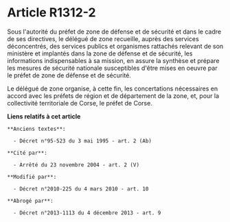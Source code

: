 # Article R1312-2

Sous l'autorité du préfet de zone de défense et de sécurité et dans le cadre de ses directives, le délégué de zone recueille,
auprès des services déconcentrés, des services publics et organismes rattachés relevant de son ministère et implantés dans la
zone de défense et de sécurité, les informations indispensables à sa mission, en assure la synthèse et prépare les mesures de
sécurité nationale susceptibles d'être mises en oeuvre par le préfet de zone de défense et de sécurité.

Le délégué de zone organise, à cette fin, les concertations nécessaires en accord avec les préfets de région et de
département de la zone, et, pour la collectivité territoriale de Corse, le préfet de Corse.

**Liens relatifs à cet article**

	**Anciens textes**:

	  - Décret n°95-523 du 3 mai 1995 - art. 2 (Ab)

	**Cité par**:

	  - Arrêté du 23 novembre 2004 - art. 2 (V)

	**Modifié par**:

	  - Décret n°2010-225 du 4 mars 2010 - art. 10

	**Abrogé par**:

	  - Décret n°2013-1113 du 4 décembre 2013 - art. 9
